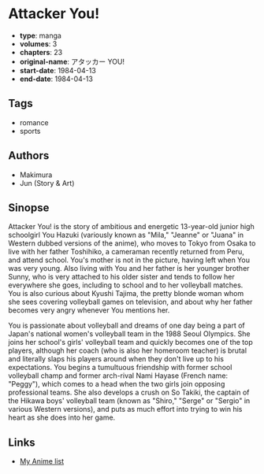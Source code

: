 # Attacker You!

-   **type**: manga
-   **volumes**: 3
-   **chapters**: 23
-   **original-name**: アタッカー YOU!
-   **start-date**: 1984-04-13
-   **end-date**: 1984-04-13

## Tags

-   romance
-   sports

## Authors

-   Makimura
-   Jun (Story & Art)

## Sinopse

Attacker You! is the story of ambitious and energetic 13-year-old junior high schoolgirl You Hazuki (variously known as "Mila," "Jeanne" or "Juana" in Western dubbed versions of the anime), who moves to Tokyo from Osaka to live with her father Toshihiko, a cameraman recently returned from Peru, and attend school. You's mother is not in the picture, having left when You was very young. Also living with You and her father is her younger brother Sunny, who is very attached to his older sister and tends to follow her everywhere she goes, including to school and to her volleyball matches. You is also curious about Kyushi Tajima, the pretty blonde woman whom she sees covering volleyball games on television, and about why her father becomes very angry whenever You mentions her.

You is passionate about volleyball and dreams of one day being a part of Japan's national women's volleyball team in the 1988 Seoul Olympics. She joins her school's girls' volleyball team and quickly becomes one of the top players, although her coach (who is also her homeroom teacher) is brutal and literally slaps his players around when they don't live up to his expectations. You begins a tumultuous friendship with former school volleyball champ and former arch-rival Nami Hayase (French name: "Peggy"), which comes to a head when the two girls join opposing professional teams. She also develops a crush on So Takiki, the captain of the Hikawa boys' volleyball team (known as "Shiro," "Serge" or "Sergio" in various Western versions), and puts as much effort into trying to win his heart as she does into her game.

## Links

-   [My Anime list](https://myanimelist.net/manga/1651/Attacker_You)
